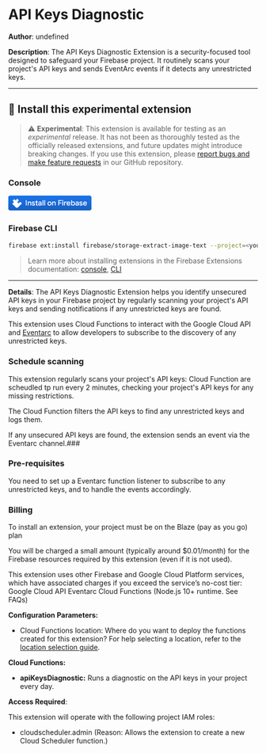 # API Keys Diagnostic

**Author**: undefined

**Description**: The API Keys Diagnostic Extension is a security-focused tool designed to safeguard your Firebase project. It routinely scans your project's API keys and sends EventArc events if it detects any unrestricted keys.

---

## 🧩 Install this experimental extension

> ⚠️ **Experimental**: This extension is available for testing as an _experimental_ release. It has not been as thoroughly tested as the officially released extensions, and future updates might introduce breaking changes. If you use this extension, please [report bugs and make feature requests](https://github.com/firebase/experimental-extensions/issues/new/choose) in our GitHub repository.

### Console

[![Install this extension in your Firebase project](../install-extension.png?raw=true "Install this extension in your Firebase project")](https://console.firebase.google.com/project/_/extensions/install?ref=firebase/storage-extract-image-text)

### Firebase CLI

```bash
firebase ext:install firebase/storage-extract-image-text --project=<your-project-id>
```

> Learn more about installing extensions in the Firebase Extensions documentation: [console](https://firebase.google.com/docs/extensions/install-extensions?platform=console), [CLI](https://firebase.google.com/docs/extensions/install-extensions?platform=cli)

---

**Details**: The API Keys Diagnostic Extension helps you identify unsecured API keys in your Firebase project by regularly scanning your project's API keys and sending notifications if any unrestricted keys are found.

This extension uses Cloud Functions to interact with the Google Cloud API and [Eventarc](https://cloud.google.com/eventarc/docs) to allow developers to subscribe to the discovery of any unrestricted keys.

### Schedule scanning

This extension regularly scans your project's API keys: Cloud Function are scheudled tp run every 2 minutes, checking your project's API keys for any missing restrictions.

The Cloud Function filters the API keys to find any unrestricted keys and logs them.

If any unsecured API keys are found, the extension sends an event via the Eventarc channel.###

### Pre-requisites

You need to set up a Eventarc function listener to subscribe to any unrestricted keys, and to handle the events accordingly.

### Billing

To install an extension, your project must be on the Blaze (pay as you go) plan

You will be charged a small amount (typically around $0.01/month) for the Firebase resources required by this extension (even if it is not used).

This extension uses other Firebase and Google Cloud Platform services, which have associated charges if you exceed the service’s no-cost tier:
Google Cloud API
Eventarc
Cloud Functions (Node.js 10+ runtime. See FAQs)

**Configuration Parameters:**

- Cloud Functions location: Where do you want to deploy the functions created for this extension? For help selecting a location, refer to the [location selection guide](https://firebase.google.com/docs/functions/locations).

**Cloud Functions:**

- **apiKeysDiagnostic:** Runs a diagnostic on the API keys in your project every day.

**Access Required**:

This extension will operate with the following project IAM roles:

- cloudscheduler.admin (Reason: Allows the extension to create a new Cloud Scheduler function.)

